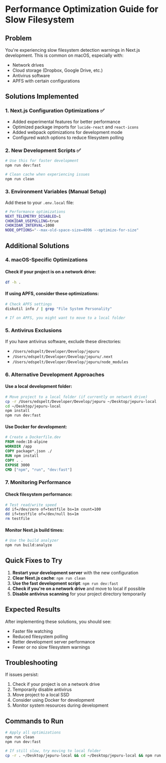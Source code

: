 # Performance Optimization Guide for Slow Filesystem

## Problem
You're experiencing slow filesystem detection warnings in Next.js development. This is common on macOS, especially with:
- Network drives
- Cloud storage (Dropbox, Google Drive, etc.)
- Antivirus software
- APFS with certain configurations

## Solutions Implemented

### 1. Next.js Configuration Optimizations ✅
- Added experimental features for better performance
- Optimized package imports for `lucide-react` and `react-icons`
- Added webpack optimizations for development mode
- Configured watch options to reduce filesystem polling

### 2. New Development Scripts ✅
```bash
# Use this for faster development
npm run dev:fast

# Clean cache when experiencing issues
npm run clean
```

### 3. Environment Variables (Manual Setup)
Add these to your `.env.local` file:
```bash
# Performance optimizations
NEXT_TELEMETRY_DISABLED=1
CHOKIDAR_USEPOLLING=true
CHOKIDAR_INTERVAL=1000
NODE_OPTIONS="--max-old-space-size=4096 --optimize-for-size"
```

## Additional Solutions

### 4. macOS-Specific Optimizations

#### Check if your project is on a network drive:
```bash
df -h .
```

#### If using APFS, consider these optimizations:
```bash
# Check APFS settings
diskutil info / | grep "File System Personality"

# If on APFS, you might want to move to a local folder
```

### 5. Antivirus Exclusions
If you have antivirus software, exclude these directories:
- `/Users/edspelt/Developer/Develop/jepuru`
- `/Users/edspelt/Developer/Develop/jepuru/.next`
- `/Users/edspelt/Developer/Develop/jepuru/node_modules`

### 6. Alternative Development Approaches

#### Use a local development folder:
```bash
# Move project to a local folder (if currently on network drive)
cp -r /Users/edspelt/Developer/Develop/jepuru ~/Desktop/jepuru-local
cd ~/Desktop/jepuru-local
npm install
npm run dev:fast
```

#### Use Docker for development:
```dockerfile
# Create a Dockerfile.dev
FROM node:18-alpine
WORKDIR /app
COPY package*.json ./
RUN npm install
COPY . .
EXPOSE 3000
CMD ["npm", "run", "dev:fast"]
```

### 7. Monitoring Performance

#### Check filesystem performance:
```bash
# Test read/write speed
dd if=/dev/zero of=testfile bs=1m count=100
dd if=testfile of=/dev/null bs=1m
rm testfile
```

#### Monitor Next.js build times:
```bash
# Use the build analyzer
npm run build:analyze
```

## Quick Fixes to Try

1. **Restart your development server** with the new configuration
2. **Clear Next.js cache**: `npm run clean`
3. **Use the fast development script**: `npm run dev:fast`
4. **Check if you're on a network drive** and move to local if possible
5. **Disable antivirus scanning** for your project directory temporarily

## Expected Results

After implementing these solutions, you should see:
- Faster file watching
- Reduced filesystem polling
- Better development server performance
- Fewer or no slow filesystem warnings

## Troubleshooting

If issues persist:
1. Check if your project is on a network drive
2. Temporarily disable antivirus
3. Move project to a local SSD
4. Consider using Docker for development
5. Monitor system resources during development

## Commands to Run

```bash
# Apply all optimizations
npm run clean
npm run dev:fast

# If still slow, try moving to local folder
cp -r . ~/Desktop/jepuru-local && cd ~/Desktop/jepuru-local && npm run dev:fast
``` 